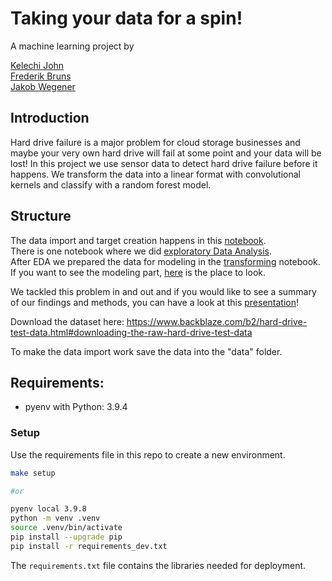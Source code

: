 # Taking your data for a spin!


A machine learning project by 

[Kelechi John](https://github.com/kelechijohn)  
[Frederik Bruns](https://github.com/freddiCoded)  
[Jakob Wegener](https://github.com/JRJWegener)  

## Introduction
Hard drive failure is a major problem for cloud storage businesses and maybe your very own hard drive will fail at some point and your data will be lost! In this project we use sensor data to detect hard drive failure before it happens. We transform the data into a linear format with convolutional kernels and classify with a random forest model.

## Structure

The data import and target creation happens in this [notebook](notebooks/import_target_creation.ipynb).  
There is one notebook where we did [exploratory Data Analysis](notebooks/EDA.ipynb).  
After EDA we prepared the data for modeling in the [transforming](notebooks/transforming.ipynb) notebook.  
If you want to see the modeling part, [here](notebooks/modeling.ipynb) is the place to look.  

We tackled this problem in and out and if you would like to see a summary of our findings and methods, you can have a look at this [presentation](images/presentation.pdf)!


Download the dataset here: https://www.backblaze.com/b2/hard-drive-test-data.html#downloading-the-raw-hard-drive-test-data

To make the data import work save the data into the "data" folder.



## Requirements:

- pyenv with Python: 3.9.4

### Setup

Use the requirements file in this repo to create a new environment.

```BASH
make setup

#or

pyenv local 3.9.8
python -m venv .venv
source .venv/bin/activate
pip install --upgrade pip
pip install -r requirements_dev.txt
```

The `requirements.txt` file contains the libraries needed for deployment.





